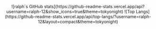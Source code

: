 <div align="center">
![ralph`s GitHub stats](https://github-readme-stats.vercel.app/api?username=ralph-12&show_icons=true&theme=tokyonight)
![Top Langs](https://github-readme-stats.vercel.app/api/top-langs/?username=ralph-12&layout=compact&theme=tokyonight)
</div>
<!--
**ralph-12/ralph-12** is a ✨ _special_ ✨ repository because its `README.md` (this file) appears on your GitHub profile.

Here are some ideas to get you started:

- 🔭 I’m currently working on ...
- 🌱 I’m currently learning ...
- 👯 I’m looking to collaborate on ...
- 🤔 I’m looking for help with ...
- 💬 Ask me about ...
- 📫 How to reach me: ...
- 😄 Pronouns: ...
- ⚡ Fun fact: ...
-->
